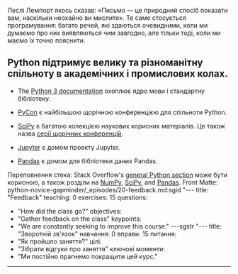 Леслі Лемпорт якось сказав: «Письмо — це природний спосіб показати вам, наскільки неохайно ви мислите».
Те саме стосується програмування:
багато речей, які здаються очевидними, коли ми думаємо про них
виявляються чим завгодно, але тільки тоді, коли ми маємо їх точно пояснити.

## Python підтримує велику та різноманітну спільноту в академічних і промислових колах.

*   The [Python 3 documentation](https://docs.python.org/3/) охоплює ядро мови
    і стандартну бібліотеку.

*   [PyCon](https://pycon.org/) є найбільшою щорічною конференцією для спільноти Python.

*   [SciPy](https://scipy.org) є багатою колекцією наукових корисних матеріалів.
   Це також назва [серії щорічних конференцій](https://conference.scipy.org/).

*   [Jupyter](https://jupyter.org) є домом проекту Jupyter.

*   [Pandas](https://pandas.pydata.org) є домом для бібліотеки даних Pandas.

Переповнення стека: Stack Overflow's [general Python section](https://stackoverflow.com/questions/tagged/python?tab=Votes)
    може бути корисною,
    а також розділи на [NumPy](https://stackoverflow.com/questions/tagged/numpy?tab=Votes),
    [SciPy](https://stackoverflow.com/questions/tagged/scipy?tab=Votes), and
    [Pandas](https://stackoverflow.com/questions/tagged/pandas?tab=Votes). Front Matte: python-novice-gapminder/_episodes/20-feedback.md:sgid "---
title: "Feedback"
teaching: 0
exercises: 15
questions:
- "How did the class go?"
objectives:
- "Gather feedback on the class"
keypoints:
- "We are constantly seeking to improve this course."
---sgstr "---
title: "Зворотній зв'язок"
навчання: 0
вправи: 15
питання:
- "Як пройшло заняття?"
цілі:
- "Зібрати відгуки про заняття"
ключові моменти:
- "Ми постійно прагнемо покращити цей курс."
---

